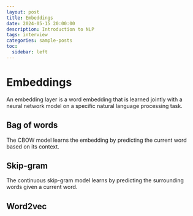 ```yaml
---
layout: post
title: Embeddings
date: 2024-05-15 20:00:00
description: Introduction to NLP
tags: interview
categories: sample-posts
toc:
  sidebar: left
---
```


# Embeddings
An embedding layer is a word embedding that is learned jointly with a neural network model on a specific natural language processing task.

## Bag of words

The CBOW model learns the embedding by predicting the current word based on its context.

## Skip-gram

The continuous skip-gram model learns by predicting the surrounding words given a current word.

## Word2vec

